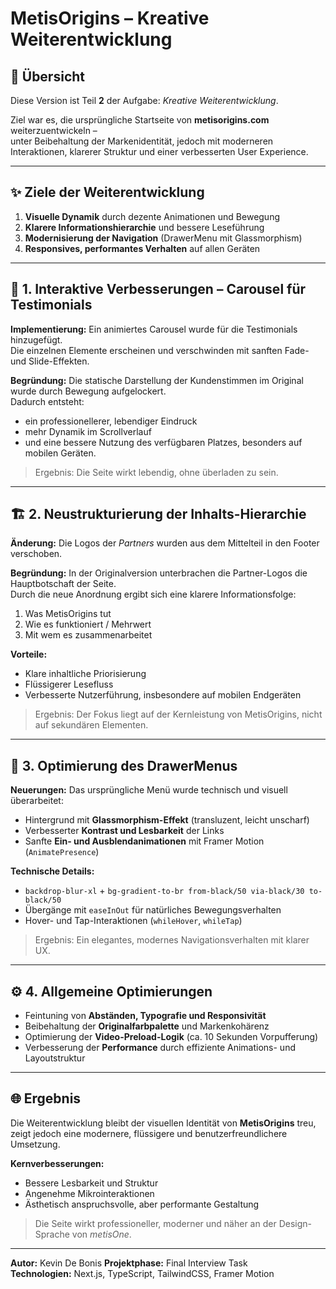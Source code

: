 # MetisOrigins – Kreative Weiterentwicklung

## 🧭 Übersicht

Diese Version ist Teil **2** der Aufgabe: *Kreative Weiterentwicklung*.

Ziel war es, die ursprüngliche Startseite von **metisorigins.com** weiterzuentwickeln –  
unter Beibehaltung der Markenidentität, jedoch mit moderneren Interaktionen, klarerer Struktur und einer verbesserten User Experience.

---

## ✨ Ziele der Weiterentwicklung

1. **Visuelle Dynamik** durch dezente Animationen und Bewegung
2. **Klarere Informationshierarchie** und bessere Leseführung
3. **Modernisierung der Navigation** (DrawerMenu mit Glassmorphism)
4. **Responsives, performantes Verhalten** auf allen Geräten

---

## 🧩 1. Interaktive Verbesserungen – Carousel für Testimonials

**Implementierung:**
Ein animiertes Carousel wurde für die Testimonials hinzugefügt.  
Die einzelnen Elemente erscheinen und verschwinden mit sanften Fade- und Slide-Effekten.

**Begründung:**
Die statische Darstellung der Kundenstimmen im Original wurde durch Bewegung aufgelockert.  
Dadurch entsteht:
- ein professionellerer, lebendiger Eindruck  
- mehr Dynamik im Scrollverlauf  
- und eine bessere Nutzung des verfügbaren Platzes, besonders auf mobilen Geräten.

> Ergebnis: Die Seite wirkt lebendig, ohne überladen zu sein.

---

## 🏗️ 2. Neustrukturierung der Inhalts-Hierarchie

**Änderung:**
Die Logos der *Partners* wurden aus dem Mittelteil in den Footer verschoben.

**Begründung:**
In der Originalversion unterbrachen die Partner-Logos die Hauptbotschaft der Seite.  
Durch die neue Anordnung ergibt sich eine klarere Informationsfolge:

1. Was MetisOrigins tut  
2. Wie es funktioniert / Mehrwert  
3. Mit wem es zusammenarbeitet

**Vorteile:**
- Klare inhaltliche Priorisierung  
- Flüssigerer Lesefluss  
- Verbesserte Nutzerführung, insbesondere auf mobilen Endgeräten

> Ergebnis: Der Fokus liegt auf der Kernleistung von MetisOrigins, nicht auf sekundären Elementen.

---

## 💎 3. Optimierung des DrawerMenus

**Neuerungen:**
Das ursprüngliche Menü wurde technisch und visuell überarbeitet:
- Hintergrund mit **Glassmorphism-Effekt** (transluzent, leicht unscharf)
- Verbesserter **Kontrast und Lesbarkeit** der Links
- Sanfte **Ein- und Ausblendanimationen** mit Framer Motion (`AnimatePresence`)

**Technische Details:**
- `backdrop-blur-xl` + `bg-gradient-to-br from-black/50 via-black/30 to-black/50`
- Übergänge mit `easeInOut` für natürliches Bewegungsverhalten
- Hover- und Tap-Interaktionen (`whileHover`, `whileTap`)

> Ergebnis: Ein elegantes, modernes Navigationsverhalten mit klarer UX.

---

## ⚙️ 4. Allgemeine Optimierungen

- Feintuning von **Abständen, Typografie und Responsivität**  
- Beibehaltung der **Originalfarbpalette** und Markenkohärenz  
- Optimierung der **Video-Preload-Logik** (ca. 10 Sekunden Vorpufferung)
- Verbesserung der **Performance** durch effiziente Animations- und Layoutstruktur

---

## 🌐 Ergebnis

Die Weiterentwicklung bleibt der visuellen Identität von **MetisOrigins** treu,  
zeigt jedoch eine modernere, flüssigere und benutzerfreundlichere Umsetzung.

**Kernverbesserungen:**
- Bessere Lesbarkeit und Struktur  
- Angenehme Mikrointeraktionen  
- Ästhetisch anspruchsvolle, aber performante Gestaltung  

> Die Seite wirkt professioneller, moderner und näher an der Design-Sprache von *metisOne*.

---

**Autor:** Kevin De Bonis 
**Projektphase:** Final Interview Task  
**Technologien:** Next.js, TypeScript, TailwindCSS, Framer Motion